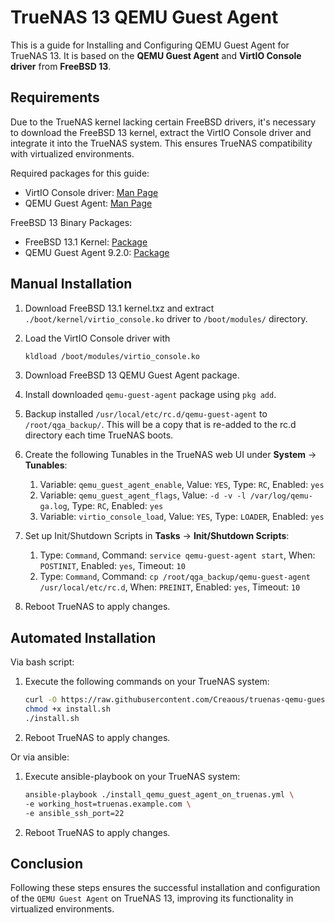 # TrueNAS 13 QEMU Guest Agent

This is a guide for Installing and Configuring QEMU Guest Agent for TrueNAS 13. It is based on the **QEMU Guest Agent** and **VirtIO Console driver** from **FreeBSD 13**.

## Requirements

Due to the TrueNAS kernel lacking certain FreeBSD drivers, it's necessary to download the FreeBSD 13 kernel, extract the VirtIO Console driver and integrate it into the TrueNAS system. This ensures TrueNAS compatibility with virtualized environments.

Required packages for this guide:

- VirtIO Console driver: [Man Page](https://man.freebsd.org/cgi/man.cgi?query=virtio_console)
- QEMU Guest Agent: [Man Page](https://freebsd.pkgs.org/13/freebsd-amd64/qemu-guest-agent-9.2.0.pkg.html)

FreeBSD 13 Binary Packages:

- FreeBSD 13.1 Kernel: [Package](http://ftp-archive.freebsd.org/pub/FreeBSD-Archive/old-releases/amd64/13.1-RELEASE/kernel.txz)
- QEMU Guest Agent 9.2.0: [Package](https://pkg.freebsd.org/FreeBSD:13:amd64/latest/All/qemu-guest-agent-9.2.0.pkg)

## Manual Installation

1. Download FreeBSD 13.1 kernel.txz and extract `./boot/kernel/virtio_console.ko` driver to `/boot/modules/` directory.

2. Load the VirtIO Console driver with

   ```bash
   kldload /boot/modules/virtio_console.ko
   ```

3. Download FreeBSD 13 QEMU Guest Agent package.

4. Install downloaded `qemu-guest-agent` package using `pkg add`.

5. Backup installed `/usr/local/etc/rc.d/qemu-guest-agent` to `/root/qga_backup/`. This will be a copy that is re-added to the rc.d directory each time TrueNAS boots.

6. Create the following Tunables in the TrueNAS web UI under **System** -> **Tunables**:

   1. Variable: `qemu_guest_agent_enable`, Value: `YES`, Type: `RC`, Enabled: `yes`
   2. Variable: `qemu_guest_agent_flags`, Value: `-d -v -l /var/log/qemu-ga.log`, Type: `RC`, Enabled: `yes`
   3. Variable: `virtio_console_load`, Value: `YES`, Type: `LOADER`, Enabled: `yes`

7. Set up Init/Shutdown Scripts in **Tasks** -> **Init/Shutdown Scripts**:

   1. Type: `Command`, Command: `service qemu-guest-agent start`, When: `POSTINIT`, Enabled: `yes`, Timeout: `10`
   2. Type: `Command`, Command: `cp /root/qga_backup/qemu-guest-agent /usr/local/etc/rc.d`, When: `PREINIT`, Enabled: `yes`, Timeout: `10`

8. Reboot TrueNAS to apply changes.

## Automated Installation

Via bash script:

1. Execute the following commands on your TrueNAS system:

   ```bash
   curl -O https://raw.githubusercontent.com/Creaous/truenas-qemu-guest-agent/master/install.sh
   chmod +x install.sh
   ./install.sh
   ```

2. Reboot TrueNAS to apply changes.

Or via ansible:

1. Execute ansible-playbook on your TrueNAS system:

   ```bash
   ansible-playbook ./install_qemu_guest_agent_on_truenas.yml \
   -e working_host=truenas.example.com \
   -e ansible_ssh_port=22
   ```

2. Reboot TrueNAS to apply changes.

## Conclusion

Following these steps ensures the successful installation and configuration of the `QEMU Guest Agent` on TrueNAS 13, improving its functionality in virtualized environments.
